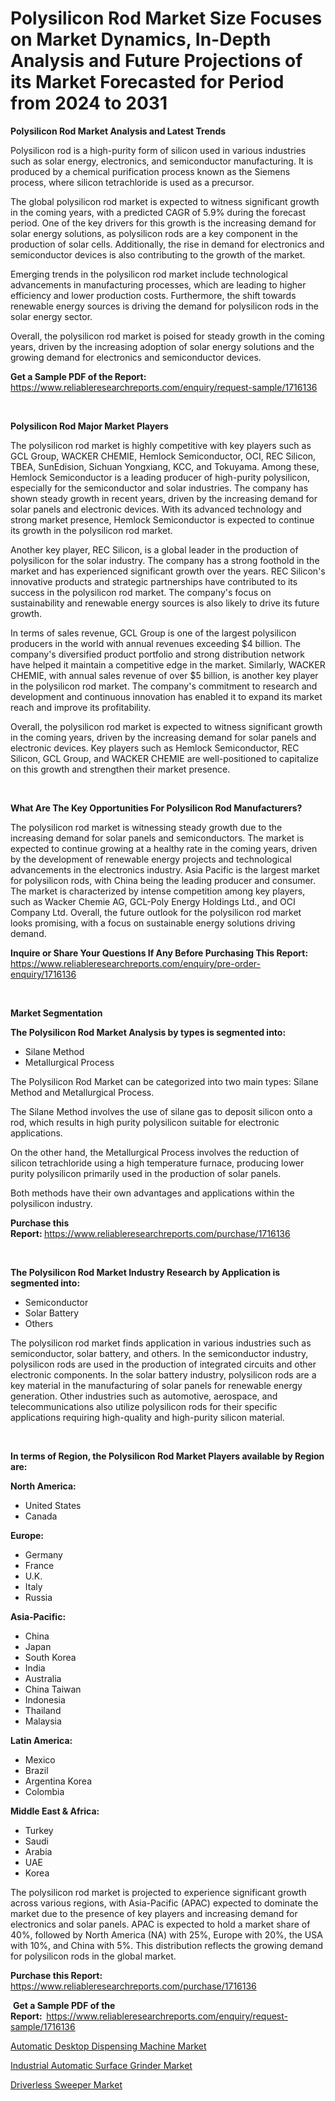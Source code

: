 <p><h1>Polysilicon Rod Market Size Focuses on Market Dynamics, In-Depth Analysis and Future Projections of its Market Forecasted for Period from 2024 to 2031</h1></p><p><strong>Polysilicon Rod Market Analysis and Latest Trends</strong></p>
<p><p>Polysilicon rod is a high-purity form of silicon used in various industries such as solar energy, electronics, and semiconductor manufacturing. It is produced by a chemical purification process known as the Siemens process, where silicon tetrachloride is used as a precursor.</p><p>The global polysilicon rod market is expected to witness significant growth in the coming years, with a predicted CAGR of 5.9% during the forecast period. One of the key drivers for this growth is the increasing demand for solar energy solutions, as polysilicon rods are a key component in the production of solar cells. Additionally, the rise in demand for electronics and semiconductor devices is also contributing to the growth of the market.</p><p>Emerging trends in the polysilicon rod market include technological advancements in manufacturing processes, which are leading to higher efficiency and lower production costs. Furthermore, the shift towards renewable energy sources is driving the demand for polysilicon rods in the solar energy sector.</p><p>Overall, the polysilicon rod market is poised for steady growth in the coming years, driven by the increasing adoption of solar energy solutions and the growing demand for electronics and semiconductor devices.</p></p>
<p><strong>Get a Sample PDF of the Report:&nbsp;</strong> <a href="https://www.reliableresearchreports.com/enquiry/request-sample/1716136">https://www.reliableresearchreports.com/enquiry/request-sample/1716136</a></p>
<p>&nbsp;</p>
<p><strong>Polysilicon Rod Major Market Players</strong></p>
<p><p>The polysilicon rod market is highly competitive with key players such as GCL Group, WACKER CHEMIE, Hemlock Semiconductor, OCI, REC Silicon, TBEA, SunEdision, Sichuan Yongxiang, KCC, and Tokuyama. Among these, Hemlock Semiconductor is a leading producer of high-purity polysilicon, especially for the semiconductor and solar industries. The company has shown steady growth in recent years, driven by the increasing demand for solar panels and electronic devices. With its advanced technology and strong market presence, Hemlock Semiconductor is expected to continue its growth in the polysilicon rod market.</p><p>Another key player, REC Silicon, is a global leader in the production of polysilicon for the solar industry. The company has a strong foothold in the market and has experienced significant growth over the years. REC Silicon's innovative products and strategic partnerships have contributed to its success in the polysilicon rod market. The company's focus on sustainability and renewable energy sources is also likely to drive its future growth.</p><p>In terms of sales revenue, GCL Group is one of the largest polysilicon producers in the world with annual revenues exceeding $4 billion. The company's diversified product portfolio and strong distribution network have helped it maintain a competitive edge in the market. Similarly, WACKER CHEMIE, with annual sales revenue of over $5 billion, is another key player in the polysilicon rod market. The company's commitment to research and development and continuous innovation has enabled it to expand its market reach and improve its profitability.</p><p>Overall, the polysilicon rod market is expected to witness significant growth in the coming years, driven by the increasing demand for solar panels and electronic devices. Key players such as Hemlock Semiconductor, REC Silicon, GCL Group, and WACKER CHEMIE are well-positioned to capitalize on this growth and strengthen their market presence.</p></p>
<p>&nbsp;</p>
<p><strong>What Are The Key Opportunities For Polysilicon Rod Manufacturers?</strong></p>
<p><p>The polysilicon rod market is witnessing steady growth due to the increasing demand for solar panels and semiconductors. The market is expected to continue growing at a healthy rate in the coming years, driven by the development of renewable energy projects and technological advancements in the electronics industry. Asia Pacific is the largest market for polysilicon rods, with China being the leading producer and consumer. The market is characterized by intense competition among key players, such as Wacker Chemie AG, GCL-Poly Energy Holdings Ltd., and OCI Company Ltd. Overall, the future outlook for the polysilicon rod market looks promising, with a focus on sustainable energy solutions driving demand.</p></p>
<p><strong>Inquire or Share Your Questions If Any Before Purchasing This Report:</strong> <a href="https://www.reliableresearchreports.com/enquiry/pre-order-enquiry/1716136">https://www.reliableresearchreports.com/enquiry/pre-order-enquiry/1716136</a></p>
<p>&nbsp;</p>
<p><strong>Market Segmentation</strong></p>
<p><strong>The Polysilicon Rod Market Analysis by types is segmented into:</strong></p>
<p><ul><li>Silane Method</li><li>Metallurgical Process</li></ul></p>
<p><p>The Polysilicon Rod Market can be categorized into two main types: Silane Method and Metallurgical Process. </p><p>The Silane Method involves the use of silane gas to deposit silicon onto a rod, which results in high purity polysilicon suitable for electronic applications. </p><p>On the other hand, the Metallurgical Process involves the reduction of silicon tetrachloride using a high temperature furnace, producing lower purity polysilicon primarily used in the production of solar panels.</p><p>Both methods have their own advantages and applications within the polysilicon industry.</p></p>
<p><strong>Purchase this Report:&nbsp;</strong><a href="https://www.reliableresearchreports.com/purchase/1716136">https://www.reliableresearchreports.com/purchase/1716136</a></p>
<p>&nbsp;</p>
<p><strong>The Polysilicon Rod Market Industry Research by Application is segmented into:</strong></p>
<p><ul><li>Semiconductor</li><li>Solar Battery</li><li>Others</li></ul></p>
<p><p>The polysilicon rod market finds application in various industries such as semiconductor, solar battery, and others. In the semiconductor industry, polysilicon rods are used in the production of integrated circuits and other electronic components. In the solar battery industry, polysilicon rods are a key material in the manufacturing of solar panels for renewable energy generation. Other industries such as automotive, aerospace, and telecommunications also utilize polysilicon rods for their specific applications requiring high-quality and high-purity silicon material.</p></p>
<p>&nbsp;</p>
<p><strong>In terms of Region, the Polysilicon Rod Market Players available by Region are:</strong></p>
<p>
    <p> <strong> North America: </strong>
        <ul>
            <li>United States</li>
            <li>Canada</li>
        </ul>
        </p> 
    <p> <strong> Europe: </strong>
        <ul>
            <li>Germany</li>
            <li>France</li>
            <li>U.K.</li>
            <li>Italy</li>
            <li>Russia</li>
        </ul>
        </p> 
    <p> <strong> Asia-Pacific: </strong>
        <ul>
            <li>China</li>
            <li>Japan</li>
            <li>South Korea</li>
            <li>India</li>
            <li>Australia</li>
            <li>China Taiwan</li>
            <li>Indonesia</li>
            <li>Thailand</li>
            <li>Malaysia</li>
        </ul>
        </p> 
    <p> <strong> Latin America: </strong>
        <ul>
            <li>Mexico</li>
            <li>Brazil</li>
            <li>Argentina Korea</li>
            <li>Colombia</li>
        </ul>
        </p> 
    <p> <strong> Middle East & Africa: </strong>
        <ul>
            <li>Turkey</li>
            <li>Saudi</li>
            <li>Arabia</li>
            <li>UAE</li>
            <li>Korea</li>
        </ul>
    </p>
    </p>
<p><p>The polysilicon rod market is projected to experience significant growth across various regions, with Asia-Pacific (APAC) expected to dominate the market due to the presence of key players and increasing demand for electronics and solar panels. APAC is expected to hold a market share of 40%, followed by North America (NA) with 25%, Europe with 20%, the USA with 10%, and China with 5%. This distribution reflects the growing demand for polysilicon rods in the global market.</p></p>
<p><strong>Purchase this Report: </strong><a href="https://www.reliableresearchreports.com/purchase/1716136">https://www.reliableresearchreports.com/purchase/1716136</a></p>
<p>&nbsp;<strong>Get a Sample PDF of the Report:&nbsp;&nbsp;</strong><a href="https://www.reliableresearchreports.com/enquiry/request-sample/1716136">https://www.reliableresearchreports.com/enquiry/request-sample/1716136</a></p>
<p><strong></strong></p>
<p><p><a href="https://view.publitas.com/reportprime-1/automatic-desktop-dispensing-machine-market-size-furnishes-valuable-information-encompassing-market-share-market-trends-and-projections-spanning-from-2023-to-2030/">Automatic Desktop Dispensing Machine Market</a></p><p><a href="https://view.publitas.com/reportprime-1/industrial-automatic-surface-grinder-market-growth-market-trends-covid-19-impact-and-forecasts-for-period-from-2023-2030/">Industrial Automatic Surface Grinder Market</a></p><p><a href="https://view.publitas.com/reportprime-1/driverless-sweeper-market-size-focuses-on-market-dynamics-in-depth-analysis-and-future-projections-of-its-market-forecasted-for-period-from-2023-to-2030/">Driverless Sweeper Market</a></p></p>